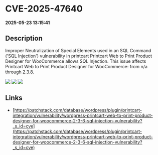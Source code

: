 # CVE-2025-47640

**2025-05-23 13:15:41**

## Description
Improper Neutralization of Special Elements used in an SQL Command ('SQL Injection') vulnerability in printcart Printcart Web to Print Product Designer for WooCommerce allows SQL Injection. This issue affects Printcart Web to Print Product Designer for WooCommerce: from n/a through 2.3.8.

![](https://img.shields.io/static/v1?label=Score&message=9.3&color=red)
![](https://img.shields.io/static/v1?label=Severity&message=CRITICAL&color=red)
![](https://img.shields.io/static/v1?label=CWE&message=SQL&color=green)

## Links
- [https://patchstack.com/database/wordpress/plugin/printcart-integration/vulnerability/wordpress-printcart-web-to-print-product-designer-for-woocommerce-2-3-6-sql-injection-vulnerability?_s_id=cve](https://patchstack.com/database/wordpress/plugin/printcart-integration/vulnerability/wordpress-printcart-web-to-print-product-designer-for-woocommerce-2-3-6-sql-injection-vulnerability?_s_id=cve)
